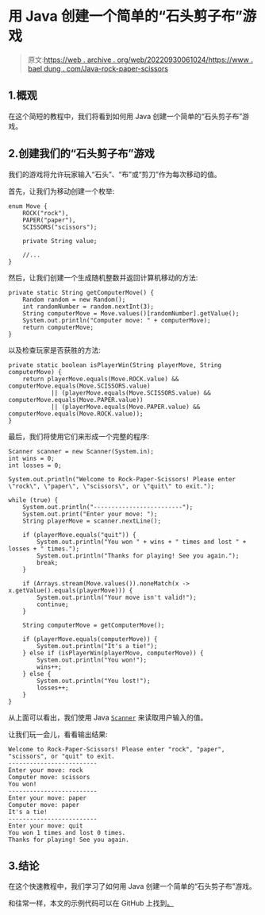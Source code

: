 # 用 Java 创建一个简单的“石头剪子布”游戏

> 原文:[https://web . archive . org/web/20220930061024/https://www . bael dung . com/Java-rock-paper-scissors](https://web.archive.org/web/20220930061024/https://www.baeldung.com/java-rock-paper-scissors)

## 1.概观

在这个简短的教程中，我们将看到如何用 Java 创建一个简单的“石头剪子布”游戏。

## 2.创建我们的“石头剪子布”游戏

我们的游戏将允许玩家输入“石头”、“布”或“剪刀”作为每次移动的值。

首先，让我们为移动创建一个枚举:

```
enum Move {
    ROCK("rock"),
    PAPER("paper"),
    SCISSORS("scissors");

    private String value;

    //...
}
```

然后，让我们创建一个生成随机整数并返回计算机移动的方法:

```
private static String getComputerMove() {
    Random random = new Random();
    int randomNumber = random.nextInt(3);
    String computerMove = Move.values()[randomNumber].getValue();
    System.out.println("Computer move: " + computerMove);
    return computerMove;
}
```

以及检查玩家是否获胜的方法:

```
private static boolean isPlayerWin(String playerMove, String computerMove) {
    return playerMove.equals(Move.ROCK.value) && computerMove.equals(Move.SCISSORS.value)
            || (playerMove.equals(Move.SCISSORS.value) && computerMove.equals(Move.PAPER.value))
            || (playerMove.equals(Move.PAPER.value) && computerMove.equals(Move.ROCK.value));
}
```

最后，我们将使用它们来形成一个完整的程序:

```
Scanner scanner = new Scanner(System.in);
int wins = 0;
int losses = 0;

System.out.println("Welcome to Rock-Paper-Scissors! Please enter \"rock\", \"paper\", \"scissors\", or \"quit\" to exit.");

while (true) {
    System.out.println("-------------------------");
    System.out.print("Enter your move: ");
    String playerMove = scanner.nextLine();

    if (playerMove.equals("quit")) {
        System.out.println("You won " + wins + " times and lost " + losses + " times.");
        System.out.println("Thanks for playing! See you again.");
        break;
    }

    if (Arrays.stream(Move.values()).noneMatch(x -> x.getValue().equals(playerMove))) {
        System.out.println("Your move isn't valid!");
        continue;
    }

    String computerMove = getComputerMove();

    if (playerMove.equals(computerMove)) {
        System.out.println("It's a tie!");
    } else if (isPlayerWin(playerMove, computerMove)) {
        System.out.println("You won!");
        wins++;
    } else {
        System.out.println("You lost!");
        losses++;
    }
}
```

从上面可以看出，我们使用 Java [`Scanner`](/web/20220524070222/https://www.baeldung.com/java-scanner) 来读取用户输入的值。

让我们玩一会儿，看看输出结果:

```
Welcome to Rock-Paper-Scissors! Please enter "rock", "paper", "scissors", or "quit" to exit.
-------------------------
Enter your move: rock
Computer move: scissors
You won!
-------------------------
Enter your move: paper
Computer move: paper
It's a tie!
-------------------------
Enter your move: quit
You won 1 times and lost 0 times.
Thanks for playing! See you again. 
```

## 3.结论

在这个快速教程中，我们学习了如何用 Java 创建一个简单的“石头剪子布”游戏。

和往常一样，本文的示例代码可以在 GitHub 上找到[。](https://web.archive.org/web/20220524070222/https://github.com/eugenp/tutorials/tree/master/core-java-modules/core-java-8-2)